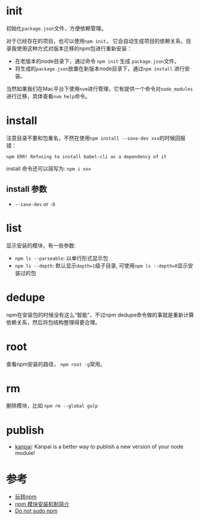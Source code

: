 # init
初始化`package.json`文件，方便依赖管理。

对于已经存在的项目，也可以使用`npm init`， 它会自动生成项目的依赖关系，目录我使用这种方式对版本迁移的npm包进行重新安装：

- 在老版本的node目录下，通过命令 `npm init` 生成 `package.json`文件。
- 将生成的`package.json`放置在新版本node目录下，通过`npm install` 进行安装。

当然如果我们在Mac平台下使用`nvm`进行管理，它有提供一个命令对`node_modules`进行迁移，具体查看`nvm help`命令。

# install
注意目录不要和包重名，不然在使用`npm install --save-dev xxx`的时候回报错：

```
npm ERR! Refusing to install babel-cli as a dependency of it
```

install 命令还可以简写为: `npm i xxx`

## install 参数
- `--save-dev` or `-D`



# list
显示安装的模块，有一些参数:

- `npm ls --parseable`: 以单行形式显示包
- `npm ls --depth`: 默认显示`depth=1`级子目录, 可使用`npm ls --depth=0`显示安装过的包


# dedupe
npm在安装包的时候没有这么“智能”，不过npm dedupe命令做的事就是重新计算依赖关系，然后将包结构整理得更合理。

# root
查看npm安装的路径， `npm root -g`常用。

# rm
删除模块，比如 `npm rm --global gulp`


# publish
- [kanpai](https://github.com/egoist/kanpai): Kanpai is a better way to publish a new version of your node module!

# 参考
- [玩转npm](http://www.alloyteam.com/2016/03/master-npm/)
- [npm 模块安装机制简介](http://www.ruanyifeng.com/blog/2016/01/npm-install.html)
- [Do not sudo npm](http://givan.se/do-not-sudo-npm/)